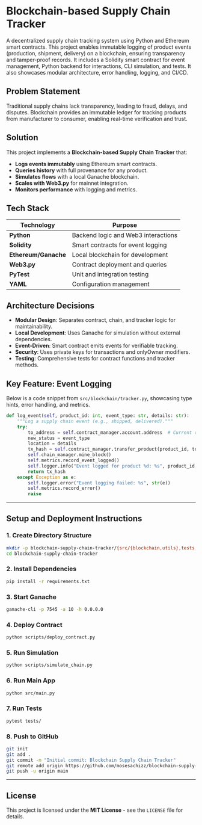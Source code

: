 # Blockchain-based Supply Chain Tracker

A decentralized supply chain tracking system using Python and Ethereum smart contracts. This project enables immutable logging of product events (production, shipment, delivery) on a blockchain, ensuring transparency and tamper-proof records. It includes a Solidity smart contract for event management, Python backend for interactions, CLI simulation, and tests. It also showcases modular architecture, error handling, logging, and CI/CD.

## Problem Statement
Traditional supply chains lack transparency, leading to fraud, delays, and disputes. Blockchain provides an immutable ledger for tracking products from manufacturer to consumer, enabling real-time verification and trust.

## Solution
This project implements a **Blockchain-based Supply Chain Tracker** that:

- **Logs events immutably** using Ethereum smart contracts.
- **Queries history** with full provenance for any product.
- **Simulates flows** with a local Ganache blockchain.
- **Scales with Web3.py** for mainnet integration.
- **Monitors performance** with logging and metrics.

## Tech Stack

| Technology | Purpose |
|-------------|----------|
| **Python** | Backend logic and Web3 interactions |
| **Solidity** | Smart contracts for event logging |
| **Ethereum/Ganache** | Local blockchain for development |
| **Web3.py** | Contract deployment and queries |
| **PyTest** | Unit and integration testing |
| **YAML** | Configuration management |

## Architecture Decisions

- **Modular Design**: Separates contract, chain, and tracker logic for maintainability.  
- **Local Development**: Uses Ganache for simulation without external dependencies.  
- **Event-Driven**: Smart contract emits events for verifiable tracking.  
- **Security**: Uses private keys for transactions and onlyOwner modifiers.  
- **Testing**: Comprehensive tests for contract functions and tracker methods.  

## Key Feature: Event Logging

Below is a code snippet from `src/blockchain/tracker.py`, showcasing type hints, error handling, and metrics.

```python
def log_event(self, product_id: int, event_type: str, details: str):
    """Log a supply chain event (e.g., shipped, delivered)."""
    try:
        to_address = self.contract_manager.account.address  # Current owner
        new_status = event_type
        location = details
        tx_hash = self.contract_manager.transfer_product(product_id, to_address, new_status, location)
        self.chain_manager.mine_block()
        self.metrics.record_event_logged()
        self.logger.info("Event logged for product %d: %s", product_id, event_type)
        return tx_hash
    except Exception as e:
        self.logger.error("Event logging failed: %s", str(e))
        self.metrics.record_error()
        raise
```

---

## Setup and Deployment Instructions

### 1. Create Directory Structure
```bash
mkdir -p blockchain-supply-chain-tracker/{src/{blockchain,utils},tests,scripts,configs,contracts,ganache}
cd blockchain-supply-chain-tracker
```

### 2. Install Dependencies
```bash
pip install -r requirements.txt
```

### 3. Start Ganache
```bash
ganache-cli -p 7545 -a 10 -h 0.0.0.0
```

### 4. Deploy Contract
```bash
python scripts/deploy_contract.py
```

### 5. Run Simulation
```bash
python scripts/simulate_chain.py
```

### 6. Run Main App
```bash
python src/main.py
```

### 7. Run Tests
```bash
pytest tests/
```

### 8. Push to GitHub
```bash
git init
git add .
git commit -m "Initial commit: Blockchain Supply Chain Tracker"
git remote add origin https://github.com/mosesachizz/blockchain-supply-chain-tracker.git
git push -u origin main
```

---

## License
This project is licensed under the **MIT License** - see the `LICENSE` file for details.
